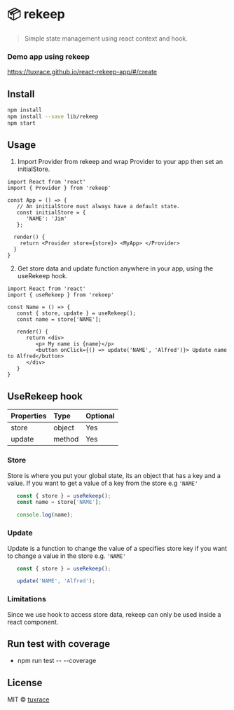 #  📦 rekeep

> Simple state management using react context and hook.

### Demo app using rekeep
https://tuxrace.github.io/react-rekeep-app/#/create

## Install

```bash
npm install
npm install --save lib/rekeep
npm start
```

## Usage

1. Import Provider from rekeep and wrap Provider to your app then set an initialStore.

```tsx
import React from 'react'
import { Provider } from 'rekeep'

const App = () => {
   // An initialStore must always have a default state.
   const initialStore = {
      'NAME': 'Jim'
   };

  render() {
    return <Provider store={store}> <MyApp> </Provider>
  }
}
```

2. Get store data and update function anywhere in your app, using the useRekeep hook.
```tsx
import React from 'react'
import { useRekeep } from 'rekeep'

const Name = () => {
   const { store, update } = useRekeep();
   const name = store['NAME'];

   render() {
      return <div>
         <p> My name is {name}</p>
         <button onClick={() => update('NAME', 'Alfred')}> Update name to Alfred</button>
      </div>
   }
}
```
## UseRekeep hook

| Properties    | Type      | Optional |
| :---          | :---      | :---     |
| store         | object    | Yes      |
| update        | method    | Yes      |

### Store
Store is where you put your global state, its an object that has a key and a value. If you want to get a value of a key from the store e.g ```'NAME'```
```js
   const { store } = useRekeep();
   const name = store['NAME'];

   console.log(name);
```

### Update
Update is a function to change the value of a specifies store key
if you want to change a value in the store e.g. ```'NAME'```

```js
   const { store } = useRekeep();

   update('NAME', 'Alfred');
```


### Limitations
Since we use hook to access store data, rekeep can only be used inside a react component.

## Run test with coverage
- npm run test -- --coverage

## License

MIT © [tuxrace](https://github.com/tuxrace)
